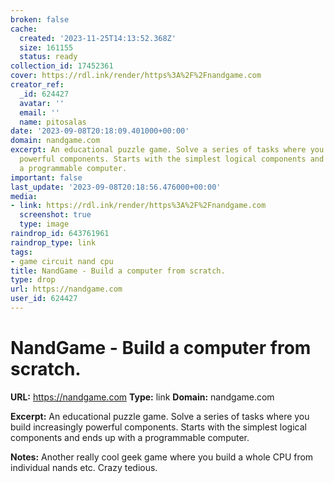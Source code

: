 ```yaml
---
broken: false
cache:
  created: '2023-11-25T14:13:52.368Z'
  size: 161155
  status: ready
collection_id: 17452361
cover: https://rdl.ink/render/https%3A%2F%2Fnandgame.com
creator_ref:
  _id: 624427
  avatar: ''
  email: ''
  name: pitosalas
date: '2023-09-08T20:18:09.401000+00:00'
domain: nandgame.com
excerpt: An educational puzzle game. Solve a series of tasks where you build increasingly
  powerful components. Starts with the simplest logical components and ends up with
  a programmable computer.
important: false
last_update: '2023-09-08T20:18:56.476000+00:00'
media:
- link: https://rdl.ink/render/https%3A%2F%2Fnandgame.com
  screenshot: true
  type: image
raindrop_id: 643761961
raindrop_type: link
tags:
- game circuit nand cpu
title: NandGame - Build a computer from scratch.
type: drop
url: https://nandgame.com
user_id: 624427
---
```


# NandGame - Build a computer from scratch.

**URL:** https://nandgame.com
**Type:** link
**Domain:** nandgame.com

**Excerpt:** An educational puzzle game. Solve a series of tasks where you build increasingly powerful components. Starts with the simplest logical components and ends up with a programmable computer.

**Notes:**
Another really cool geek game where you build a whole CPU from individual nands etc. Crazy tedious.
